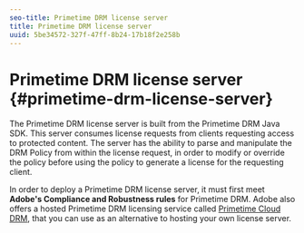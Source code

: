 ```yaml
---
seo-title: Primetime DRM license server
title: Primetime DRM license server
uuid: 5be34572-327f-47ff-8b24-17b18f2e258b
---
```


# Primetime DRM license server {#primetime-drm-license-server}

The Primetime DRM license server is built from the Primetime DRM Java SDK. This server consumes license requests from clients requesting access to protected content. The server has the ability to parse and manipulate the DRM Policy from within the license request, in order to modify or override the policy before using the policy to generate a license for the requesting client.

In order to deploy a Primetime DRM license server, it must first meet **Adobe's Compliance and Robustness rules** for Primetime DRM. Adobe also offers a hosted Primetime DRM licensing service called [Primetime Cloud DRM](../cloud-quick-start/whats-included.md), that you can use as an alternative to hosting your own license server. 
